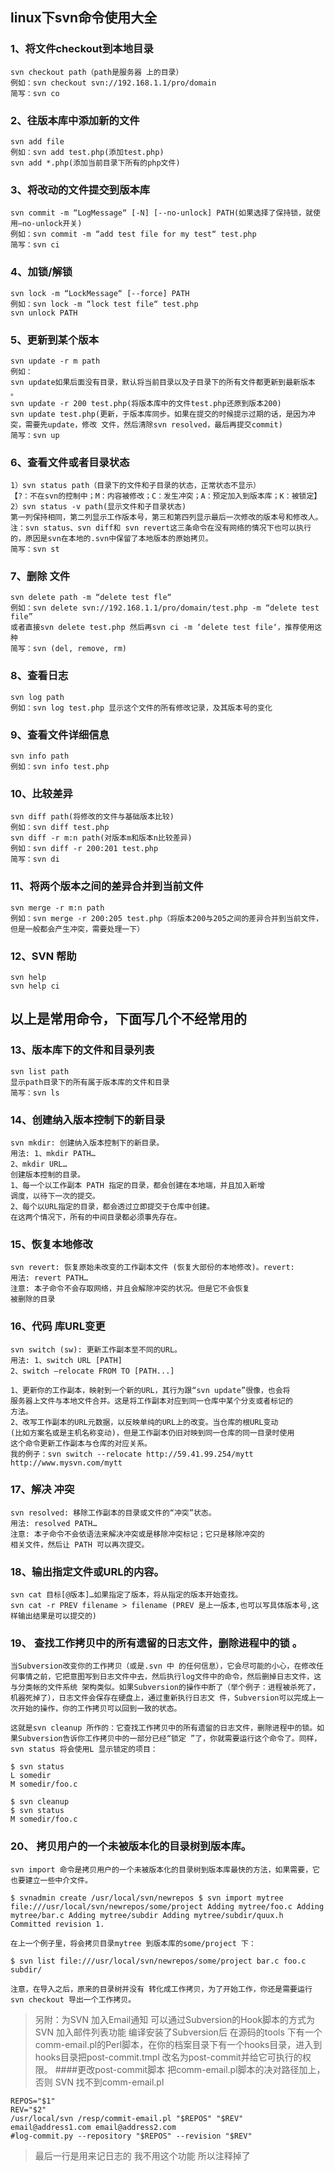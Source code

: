 ## linux下svn命令使用大全
### 1、将文件checkout到本地目录
	svn checkout path（path是服务器 上的目录）
	例如：svn checkout svn://192.168.1.1/pro/domain
	简写：svn co

### 2、往版本库中添加新的文件
	svn add file
	例如：svn add test.php(添加test.php)
	svn add *.php(添加当前目录下所有的php文件)

### 3、将改动的文件提交到版本库
	svn commit -m “LogMessage“ [-N] [--no-unlock] PATH(如果选择了保持锁，就使用–no-unlock开关)
	例如：svn commit -m “add test file for my test“ test.php
	简写：svn ci

### 4、加锁/解锁
	svn lock -m “LockMessage“ [--force] PATH
	例如：svn lock -m “lock test file“ test.php
	svn unlock PATH

### 5、更新到某个版本
	svn update -r m path
	例如：
	svn update如果后面没有目录，默认将当前目录以及子目录下的所有文件都更新到最新版本 。
	svn update -r 200 test.php(将版本库中的文件test.php还原到版本200)
	svn update test.php(更新，于版本库同步。如果在提交的时候提示过期的话，是因为冲突，需要先update，修改 文件，然后清除svn resolved，最后再提交commit)
	简写：svn up

### 6、查看文件或者目录状态
	1）svn status path（目录下的文件和子目录的状态，正常状态不显示）
	【?：不在svn的控制中；M：内容被修改；C：发生冲突；A：预定加入到版本库；K：被锁定】
	2）svn status -v path(显示文件和子目录状态)
	第一列保持相同，第二列显示工作版本号，第三和第四列显示最后一次修改的版本号和修改人。
	注：svn status、svn diff和 svn revert这三条命令在没有网络的情况下也可以执行的，原因是svn在本地的.svn中保留了本地版本的原始拷贝。
	简写：svn st

### 7、删除 文件
	svn delete path -m “delete test fle“
	例如：svn delete svn://192.168.1.1/pro/domain/test.php -m “delete test file”
	或者直接svn delete test.php 然后再svn ci -m ‘delete test file‘，推荐使用这种
	简写：svn (del, remove, rm)

### 8、查看日志
	svn log path
	例如：svn log test.php 显示这个文件的所有修改记录，及其版本号的变化

### 9、查看文件详细信息
	svn info path
	例如：svn info test.php

### 10、比较差异
	svn diff path(将修改的文件与基础版本比较)
	例如：svn diff test.php
	svn diff -r m:n path(对版本m和版本n比较差异)
	例如：svn diff -r 200:201 test.php
	简写：svn di

### 11、将两个版本之间的差异合并到当前文件
	svn merge -r m:n path
	例如：svn merge -r 200:205 test.php（将版本200与205之间的差异合并到当前文件，但是一般都会产生冲突，需要处理一下）

### 12、SVN 帮助
	svn help
	svn help ci

## 以上是常用命令，下面写几个不经常用的


### 13、版本库下的文件和目录列表
	svn list path
	显示path目录下的所有属于版本库的文件和目录
	简写：svn ls

### 14、创建纳入版本控制下的新目录
	svn mkdir: 创建纳入版本控制下的新目录。
	用法: 1、mkdir PATH…
	2、mkdir URL…
	创建版本控制的目录。
	1、每一个以工作副本 PATH 指定的目录，都会创建在本地端，并且加入新增
	调度，以待下一次的提交。
	2、每个以URL指定的目录，都会透过立即提交于仓库中创建。
	在这两个情况下，所有的中间目录都必须事先存在。

### 15、恢复本地修改
	svn revert: 恢复原始未改变的工作副本文件 (恢复大部份的本地修改)。revert:
	用法: revert PATH…
	注意: 本子命令不会存取网络，并且会解除冲突的状况。但是它不会恢复
	被删除的目录


### 16、代码 库URL变更
	svn switch (sw): 更新工作副本至不同的URL。
	用法: 1、switch URL [PATH]
	2、switch –relocate FROM TO [PATH...]

	1、更新你的工作副本，映射到一个新的URL，其行为跟“svn update”很像，也会将
	服务器上文件与本地文件合并。这是将工作副本对应到同一仓库中某个分支或者标记的
	方法。
	2、改写工作副本的URL元数据，以反映单纯的URL上的改变。当仓库的根URL变动
	(比如方案名或是主机名称变动)，但是工作副本仍旧对映到同一仓库的同一目录时使用
	这个命令更新工作副本与仓库的对应关系。
	我的例子：svn switch --relocate http://59.41.99.254/mytt http://www.mysvn.com/mytt

### 17、解决 冲突
	svn resolved: 移除工作副本的目录或文件的“冲突”状态。
	用法: resolved PATH…
	注意: 本子命令不会依语法来解决冲突或是移除冲突标记；它只是移除冲突的
	相关文件，然后让 PATH 可以再次提交。

### 18、输出指定文件或URL的内容。
	svn cat 目标[@版本]…如果指定了版本，将从指定的版本开始查找。
	svn cat -r PREV filename > filename (PREV 是上一版本,也可以写具体版本号,这样输出结果是可以提交的)

### 19、 查找工作拷贝中的所有遗留的日志文件，删除进程中的锁 。

	当Subversion改变你的工作拷贝（或是.svn 中 的任何信息），它会尽可能的小心，在修改任何事情之前，它把意图写到日志文件中去，然后执行log文件中的命令，然后删掉日志文件，这与分类帐的文件系统 架构类似。如果Subversion的操作中断了（举个例子：进程被杀死了，机器死掉了），日志文件会保存在硬盘上，通过重新执行日志文 件，Subversion可以完成上一次开始的操作，你的工作拷贝可以回到一致的状态。

	这就是svn cleanup 所作的：它查找工作拷贝中的所有遗留的日志文件，删除进程中的锁。如果Subversion告诉你工作拷贝中的一部分已经“锁定 ”了，你就需要运行这个命令了。同样，svn status 将会使用L 显示锁定的项目：

	$ svn status
	L somedir
	M somedir/foo.c

	$ svn cleanup
	$ svn status
	M somedir/foo.c

### 20、 拷贝用户的一个未被版本化的目录树到版本库。
	svn import 命令是拷贝用户的一个未被版本化的目录树到版本库最快的方法，如果需要，它也要建立一些中介文件。

	$ svnadmin create /usr/local/svn/newrepos $ svn import mytree file:///usr/local/svn/newrepos/some/project Adding mytree/foo.c Adding mytree/bar.c Adding mytree/subdir Adding mytree/subdir/quux.h Committed revision 1.

	在上一个例子里，将会拷贝目录mytree 到版本库的some/project 下：

	$ svn list file:///usr/local/svn/newrepos/some/project bar.c foo.c subdir/

	注意，在导入之后，原来的目录树并没有 转化成工作拷贝，为了开始工作，你还是需要运行svn checkout 导出一个工作拷贝。

>另附：为SVN 加入Email通知
可以通过Subversion的Hook脚本的方式为SVN 加入邮件列表功能
编译安装了Subversion后 在源码的tools 下有一个comm-email.pl的Perl脚本，在你的档案目录下有一个hooks目录，进入到hooks目录把post-commit.tmpl 改名为post-commit并给它可执行的权限。
####更改post-commit脚本 把comm-email.pl脚本的决对路径加上，否则 SVN 找不到comm-email.pl

	REPOS="$1"
	REV="$2"
	/usr/local/svn /resp/commit-email.pl "$REPOS" "$REV" email@address1.com email@address2.com
	#log-commit.py --repository "$REPOS" --revision "$REV"

>最后一行是用来记日志的 我不用这个功能 所以注释掉了
